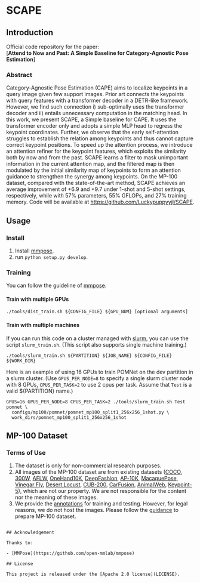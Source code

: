 # SCAPE

## Introduction

Official code repository for the paper:  
[**Attend to Now and Past: A Simple Baseline for Category-Agnostic Pose Estimation**]  


### Abstract
Category-Agnostic Pose Estimation (CAPE) aims to
localize keypoints in a query image given few support
images. Prior art connects the keypoints with query features
with a transformer decoder in a DETR-like framework.
However, we find such connection i) sub-optimally uses
the transformer decoder and ii) entails unnecessary
computation in the matching head. In this work, we
present SCAPE, a Simple baseline for CAPE. It uses the
transformer encoder only and adopts a simple MLP head to
regress the keypoint coordinates. Further, we observe that
the early self-attention struggles to establish the relation
among keypoints and thus cannot capture correct keypoint
positions. To speed up the attention process, we introduce
an attention refiner for the keypoint features, which exploits
the similarity both by now and from the past. SCAPE learns
a filter to mask unimportant information in the current
attention map, and the filtered map is then modulated by
the initial similarity map of keypoints to form an attention
guidance to strengthen the synergy among keypoints. On
the MP-100 dataset, compared with the state-of-the-art
method, SCAPE achieves an average improvement of +6.9
and +9.7 under 1-shot and 5-shot settings, respectively,
while with 57% parameters, 55% GFLOPs, and 27%
training memory. Code will be available at https://github.com/Luckypuppyyjl/SCAPE. 

## Usage

### Install

1. Install [mmpose](https://github.com/open-mmlab/mmpose).
2. run `python setup.py develop`.

### Training
You can follow the guideline of [mmpose](https://github.com/open-mmlab/mmpose/blob/master/docs/en/get_started.md).

#### Train with multiple GPUs
```shell
./tools/dist_train.sh ${CONFIG_FILE} ${GPU_NUM} [optional arguments]
```

#### Train with multiple machines

If you can run this code on a cluster managed with [slurm](https://slurm.schedmd.com/), you can use the script `slurm_train.sh`. (This script also supports single machine training.)

```shell
./tools/slurm_train.sh ${PARTITION} ${JOB_NAME} ${CONFIG_FILE} ${WORK_DIR}
```

Here is an example of using 16 GPUs to train POMNet on the dev partition in a slurm cluster.
(Use `GPUS_PER_NODE=8` to specify a single slurm cluster node with 8 GPUs, `CPUS_PER_TASK=2` to use 2 cpus per task.
Assume that `Test` is a valid ${PARTITION} name.)

```shell
GPUS=16 GPUS_PER_NODE=8 CPUS_PER_TASK=2 ./tools/slurm_train.sh Test pomnet \
  configs/mp100/pomnet/pomnet_mp100_split1_256x256_1shot.py \
  work_dirs/pomnet_mp100_split1_256x256_1shot
```


## MP-100 Dataset


### Terms of Use
1. The dataset is only for non-commercial research purposes. 
2. All images of the MP-100 dataset are from existing datasets ([COCO](http://cocodataset.org/), 
[300W](https://ibug.doc.ic.ac.uk/resources/300-W/), 
[AFLW](https://www.tugraz.at/institute/icg/research/team-bischof/lrs/downloads/aflw/), 
[OneHand10K](https://www.yangangwang.com/papers/WANG-MCC-2018-10.html), 
[DeepFashion](http://mmlab.ie.cuhk.edu.hk/projects/DeepFashion/LandmarkDetection.html), 
[AP-10K](https://github.com/AlexTheBad/AP-10K), 
[MacaquePose](http://www.pri.kyoto-u.ac.jp/datasets/macaquepose/index.html), 
[Vinegar Fly](https://github.com/jgraving/DeepPoseKit-Data), 
[Desert Locust](https://github.com/jgraving/DeepPoseKit-Data), 
[CUB-200](http://www.vision.caltech.edu/datasets/cub_200_2011/), 
[CarFusion](http://www.cs.cmu.edu/~ILIM/projects/IM/CarFusion/cvpr2018/index.html), 
[AnimalWeb](https://fdmaproject.wordpress.com/author/fdmaproject/), 
[Keypoint-5](https://github.com/jiajunwu/3dinn)), which are not our property. We are not responsible for the content nor the meaning of these images. 
3. We provide the [annotations](https://drive.google.com/drive/folders/1pzC5uEgi4AW9RO9_T1J-0xSKF12mdj1_?usp=sharing) for training and testing. However, for legal reasons, we do not host the images. Please follow the [guidance](mp100/README.md) to prepare MP-100 dataset.

```

## Acknowledgement

Thanks to:

- [MMPose](https://github.com/open-mmlab/mmpose)

## License

This project is released under the [Apache 2.0 license](LICENSE).
